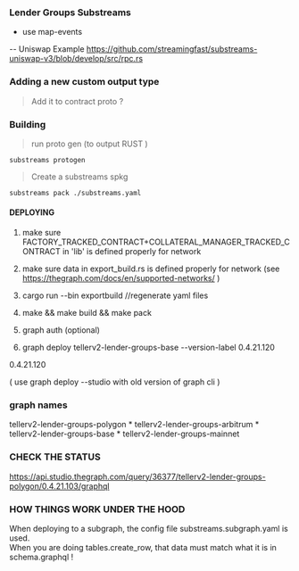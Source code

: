 ### Lender Groups Substreams




- use map-events 


-- Uniswap Example 
https://github.com/streamingfast/substreams-uniswap-v3/blob/develop/src/rpc.rs



### Adding a new custom output type 

> Add it to contract proto ? 





### Building 

> run proto gen (to output RUST ) 


```
substreams protogen 
```



> Create a substreams spkg 

```
substreams pack ./substreams.yaml
```


#### DEPLOYING 



1. make sure FACTORY_TRACKED_CONTRACT+COLLATERAL_MANAGER_TRACKED_CONTRACT in 'lib'  is defined properly for network 
2. make sure data in export_build.rs is defined properly for network (see https://thegraph.com/docs/en/supported-networks/ ) 


3. cargo run --bin exportbuild   //regenerate yaml files 
4. make && make build && make pack 


5. graph auth   (optional) 
6. graph deploy   tellerv2-lender-groups-base --version-label 0.4.21.120
 
 0.4.21.120 


(  use graph deploy --studio    with old version of graph cli ) 


### graph names 

tellerv2-lender-groups-polygon  *
tellerv2-lender-groups-arbitrum *
tellerv2-lender-groups-base  * 
tellerv2-lender-groups-mainnet 






 ### CHECK THE STATUS 

 https://api.studio.thegraph.com/query/36377/tellerv2-lender-groups-polygon/0.4.21.103/graphql





 ### HOW THINGS WORK UNDER THE HOOD

 When deploying to a subgraph, the config file  substreams.subgraph.yaml is used.  
 When you are doing tables.create_row,  that data must match what it is in  schema.graphql ! 